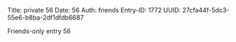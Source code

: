 Title: private 56
Date: 56
Auth: friends
Entry-ID: 1772
UUID: 27cfa44f-5dc3-55e6-b8ba-2df1dfdb6687

Friends-only entry 56
